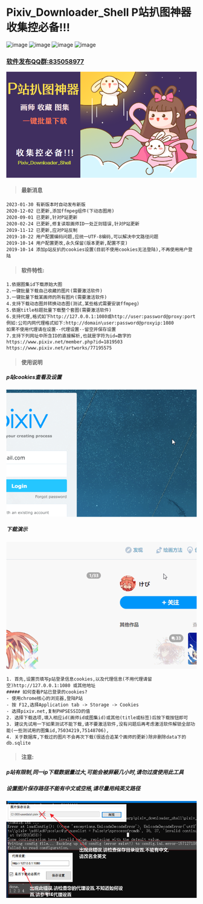 # Pixiv_Downloader_Shell P站扒图神器 收集控必备!!!
![image](https://img.shields.io/badge/最新版本-2020--09--01-orange)  ![image](https://img.shields.io/badge/官方QQ群-835058977-ff69b4?style=flat&logo=tencent-qq)  ![image](https://img.shields.io/badge/.NET-4.5.2-brightgreen?style=flat&logo=.net) ![image](https://img.shields.io/badge/windows/xp/7/8/10-x86/x64-blue?style=flat&logo=windows)
### [软件发布QQ群:835058977](https://shang.qq.com/wpa/qunwpa?idkey=69768c27d90b3aa4550e63df7d8b1cd65c581663cd4858c0a0f8fbdc8553c174)
![](img/P站扒图神器_封面.png)
>#### 最新消息
```
2023-01-30 有新版本时自动发布新版
2020-12-02 已更新,添加ffmpeg组件(下动态图用)
2020-09-01 已更新,针对P站更新
2020-02-24 已更新,修复读取画师ID一处正则错误,针对P站更新
2019-11-12 已更新,应对P站反制
2019-10-22 用户配置编码问题,应统一UTF-8编码,可以解决中文路径问题
2019-10-14 用户配置更改,永久保留(版本更新,配置不变)
2019-10-14 添加p站反扒的cookies设置(目前不使用cookies无法登陆),不再使用用户登陆
```
>#### 软件特性:
```
1.依据图集id下载原始大图
2.一键批量下载自己收藏的图片(需要激活软件)
3.一键批量下载某画师的所有图片(需要激活软件)
4.支持下载动态图并转换动态图(测试,某些格式需要安装ffmpeg)
5.依据title标题批量下载整个套图(需要激活软件)
6.支持代理,格式如下http://127.0.0.1:1080或http://user:password@proxy:port
例如:公司内网代理格式如下:http://domain\user:password@proxyip:1080
如果不使用代理请在设置--代理设置--留空并保存设置
7.支持下列网址中所含ID的直接解析,也就是字符为id=数字的
https://www.pixiv.net/member.php?id=1819503
https://www.pixiv.net/artworks/77195575
```
>#### 使用说明
##### p站cookies查看及设置
![](img/pixiv_cookies_查看方法4.gif)
##### 下载演示
![](img/使用方法.gif)
```
1. 首先,设置页填写p站登录信息cookies,以及代理信息(不用代理请留空)http://127.0.0.1:1080 或其他地址
##### 如何查看P站已登录的cookies?
- 使用chrome核心的浏览器,登陆P站
- 按 F12,选择Application tab -> Storage -> Cookies
- 选择pixiv.net,复制PHPSESSID的值
2. 选择下载选项,填入相应id(画师id或图集id)或其他(title或标签)后按下载按钮即可
3. 建议先试用一下如果测试不能下载,请不要激活软件,没有问题后再考虑激活软件解锁全部功能(一些测试用的图集id,75034219,75148706),
4. 关于数据库,下载过的图片不会再次下载(很适合追某个画师的更新)除非删除data下的db.sqlite
```
>#### 注意:
##### p站有限制,同一ip下载数据量过大,可能会被屏蔽几小时,请勿过度使用此工具
##### 设置图片保存路径不能有中文或空格,请尽量用纯英文路径
![](img/图像%2021.png)

